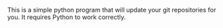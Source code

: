 This is a simple python program that will update your git repositories for you.
It requires Python to work correctly.